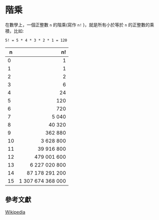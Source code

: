 # 階乘

在數學上，一個正整數 `n` 的階乘(寫作 `n!` )，就是所有小於等於 `n` 的正整數的乘積，比如:

```
5! = 5 * 4 * 3 * 2 * 1 = 120
```

| n     | n!                          | 
| ----- | --------------------------: |
| 0     | 1                           |
| 1     | 1                           |
| 2     | 2                           |
| 3     | 6                           |
| 4     | 24                          |
| 5     | 120                         |
| 6     | 720                         |
| 7     | 5 040                       |
| 8     | 40 320                      |
| 9     | 362 880                     |
| 10    | 3 628 800                   |
| 11    | 39 916 800                  |
| 12    | 479 001 600                 |
| 13    | 6 227 020 800               |
| 14    | 87 178 291 200              |
| 15    | 1 307 674 368 000           |

## 參考文獻

[Wikipedia](https://en.wikipedia.org/wiki/Factorial)